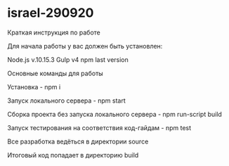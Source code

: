 # israel-290920

Краткая инструкция по работе

Для начала работы у вас должен быть установлен:

Node.js v.10.15.3
Gulp v4
npm last version

Основные команды для работы

Установка - npm i

Запуск локального сервера - npm start

Сборка проекта без запуска локального сервера - npm run-script build

Запуск тестирования на соответствия код-гайдам - npm test

Все разработка ведёться в директории source

Итоговый код попадает в директорию build
